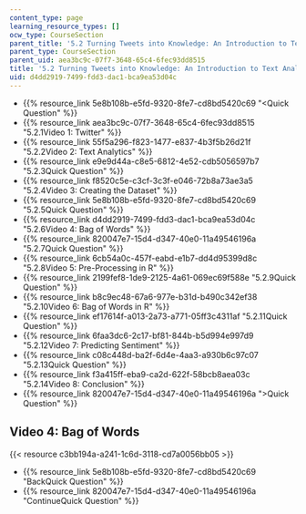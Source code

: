 ```yaml
---
content_type: page
learning_resource_types: []
ocw_type: CourseSection
parent_title: '5.2 Turning Tweets into Knowledge: An Introduction to Text Analytics'
parent_type: CourseSection
parent_uid: aea3bc9c-07f7-3648-65c4-6fec93dd8515
title: '5.2 Turning Tweets into Knowledge: An Introduction to Text Analytics'
uid: d4dd2919-7499-fdd3-dac1-bca9ea53d04c
---
```


*   {{% resource_link 5e8b108b-e5fd-9320-8fe7-cd8bd5420c69 "\<Quick Question" %}}
*   {{% resource_link aea3bc9c-07f7-3648-65c4-6fec93dd8515 "5.2.1Video 1: Twitter" %}}
*   {{% resource_link 55f5a296-f823-1477-e837-4b3f5b26d21f "5.2.2Video 2: Text Analytics" %}}
*   {{% resource_link e9e9d44a-c8e5-6812-4e52-cdb5056597b7 "5.2.3Quick Question" %}}
*   {{% resource_link f8520c5e-c3cf-3c3f-e046-72b8a73ae3a5 "5.2.4Video 3: Creating the Dataset" %}}
*   {{% resource_link 5e8b108b-e5fd-9320-8fe7-cd8bd5420c69 "5.2.5Quick Question" %}}
*   {{% resource_link d4dd2919-7499-fdd3-dac1-bca9ea53d04c "5.2.6Video 4: Bag of Words" %}}
*   {{% resource_link 820047e7-15d4-d347-40e0-11a49546196a "5.2.7Quick Question" %}}
*   {{% resource_link 6cb54a0c-457f-eabd-e1b7-dd4d95399d8c "5.2.8Video 5: Pre-Processing in R" %}}
*   {{% resource_link 2199fef8-1de9-2125-4a61-069ec69f588e "5.2.9Quick Question" %}}
*   {{% resource_link b8c9ec48-67a6-977e-b31d-b490c342ef38 "5.2.10Video 6: Bag of Words in R" %}}
*   {{% resource_link ef17614f-a013-2a73-a771-05ff3c4311af "5.2.11Quick Question" %}}
*   {{% resource_link 6faa3dc6-2c17-bf81-844b-b5d994e997d9 "5.2.12Video 7: Predicting Sentiment" %}}
*   {{% resource_link c08c448d-ba2f-6d4e-4aa3-a930b6c97c07 "5.2.13Quick Question" %}}
*   {{% resource_link f3a415ff-eba9-ca2d-622f-58bcb8aea03c "5.2.14Video 8: Conclusion" %}}
*   {{% resource_link 820047e7-15d4-d347-40e0-11a49546196a "\>Quick Question" %}}

Video 4: Bag of Words
---------------------

{{< resource c3bb194a-a241-1c6d-3118-cd7a0056bb05 >}}

*   {{% resource_link 5e8b108b-e5fd-9320-8fe7-cd8bd5420c69 "BackQuick Question" %}}
*   {{% resource_link 820047e7-15d4-d347-40e0-11a49546196a "ContinueQuick Question" %}}